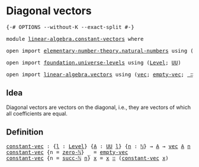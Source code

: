 # Diagonal vectors

<pre class="Agda"><a id="29" class="Symbol">{-#</a> <a id="33" class="Keyword">OPTIONS</a> <a id="41" class="Pragma">--without-K</a> <a id="53" class="Pragma">--exact-split</a> <a id="67" class="Symbol">#-}</a>

<a id="72" class="Keyword">module</a> <a id="79" href="linear-algebra.constant-vectors.html" class="Module">linear-algebra.constant-vectors</a> <a id="111" class="Keyword">where</a>

<a id="118" class="Keyword">open</a> <a id="123" class="Keyword">import</a> <a id="130" href="elementary-number-theory.natural-numbers.html" class="Module">elementary-number-theory.natural-numbers</a> <a id="171" class="Keyword">using</a> <a id="177" class="Symbol">(</a><a id="178" href="elementary-number-theory.natural-numbers.html#1444" class="Datatype">ℕ</a><a id="179" class="Symbol">;</a> <a id="181" href="elementary-number-theory.natural-numbers.html#1465" class="InductiveConstructor">zero-ℕ</a><a id="187" class="Symbol">;</a> <a id="189" href="elementary-number-theory.natural-numbers.html#1478" class="InductiveConstructor">succ-ℕ</a><a id="195" class="Symbol">)</a>

<a id="198" class="Keyword">open</a> <a id="203" class="Keyword">import</a> <a id="210" href="foundation.universe-levels.html" class="Module">foundation.universe-levels</a> <a id="237" class="Keyword">using</a> <a id="243" class="Symbol">(</a><a id="244" href="Agda.Primitive.html#597" class="Postulate">Level</a><a id="249" class="Symbol">;</a> <a id="251" href="foundation-core.universe-levels.html#222" class="Primitive">UU</a><a id="253" class="Symbol">)</a>

<a id="256" class="Keyword">open</a> <a id="261" class="Keyword">import</a> <a id="268" href="linear-algebra.vectors.html" class="Module">linear-algebra.vectors</a> <a id="291" class="Keyword">using</a> <a id="297" class="Symbol">(</a><a id="298" href="linear-algebra.vectors.html#472" class="Datatype">vec</a><a id="301" class="Symbol">;</a> <a id="303" href="linear-algebra.vectors.html#518" class="InductiveConstructor">empty-vec</a><a id="312" class="Symbol">;</a> <a id="314" href="linear-algebra.vectors.html#545" class="InductiveConstructor Operator">_∷_</a><a id="317" class="Symbol">)</a>
</pre>
## Idea

Diagonal vectors are vectors on the diagonal, i.e., they are vectors of which all coefficients are equal.

## Definition

<pre class="Agda"><a id="constant-vec"></a><a id="463" href="linear-algebra.constant-vectors.html#463" class="Function">constant-vec</a> <a id="476" class="Symbol">:</a> <a id="478" class="Symbol">{</a><a id="479" href="linear-algebra.constant-vectors.html#479" class="Bound">l</a> <a id="481" class="Symbol">:</a> <a id="483" href="Agda.Primitive.html#597" class="Postulate">Level</a><a id="488" class="Symbol">}</a> <a id="490" class="Symbol">{</a><a id="491" href="linear-algebra.constant-vectors.html#491" class="Bound">A</a> <a id="493" class="Symbol">:</a> <a id="495" href="foundation-core.universe-levels.html#222" class="Primitive">UU</a> <a id="498" href="linear-algebra.constant-vectors.html#479" class="Bound">l</a><a id="499" class="Symbol">}</a> <a id="501" class="Symbol">{</a><a id="502" href="linear-algebra.constant-vectors.html#502" class="Bound">n</a> <a id="504" class="Symbol">:</a> <a id="506" href="elementary-number-theory.natural-numbers.html#1444" class="Datatype">ℕ</a><a id="507" class="Symbol">}</a> <a id="509" class="Symbol">→</a> <a id="511" href="linear-algebra.constant-vectors.html#491" class="Bound">A</a> <a id="513" class="Symbol">→</a> <a id="515" href="linear-algebra.vectors.html#472" class="Datatype">vec</a> <a id="519" href="linear-algebra.constant-vectors.html#491" class="Bound">A</a> <a id="521" href="linear-algebra.constant-vectors.html#502" class="Bound">n</a>
<a id="523" href="linear-algebra.constant-vectors.html#463" class="Function">constant-vec</a> <a id="536" class="Symbol">{</a><a id="537" class="Argument">n</a> <a id="539" class="Symbol">=</a> <a id="541" href="elementary-number-theory.natural-numbers.html#1465" class="InductiveConstructor">zero-ℕ</a><a id="547" class="Symbol">}</a> <a id="549" class="Symbol">_</a> <a id="551" class="Symbol">=</a> <a id="553" href="linear-algebra.vectors.html#518" class="InductiveConstructor">empty-vec</a>
<a id="563" href="linear-algebra.constant-vectors.html#463" class="Function">constant-vec</a> <a id="576" class="Symbol">{</a><a id="577" class="Argument">n</a> <a id="579" class="Symbol">=</a> <a id="581" href="elementary-number-theory.natural-numbers.html#1478" class="InductiveConstructor">succ-ℕ</a> <a id="588" href="linear-algebra.constant-vectors.html#588" class="Bound">n</a><a id="589" class="Symbol">}</a> <a id="591" href="linear-algebra.constant-vectors.html#591" class="Bound">x</a> <a id="593" class="Symbol">=</a> <a id="595" href="linear-algebra.constant-vectors.html#591" class="Bound">x</a> <a id="597" href="linear-algebra.vectors.html#545" class="InductiveConstructor Operator">∷</a> <a id="599" class="Symbol">(</a><a id="600" href="linear-algebra.constant-vectors.html#463" class="Function">constant-vec</a> <a id="613" href="linear-algebra.constant-vectors.html#591" class="Bound">x</a><a id="614" class="Symbol">)</a>
</pre>